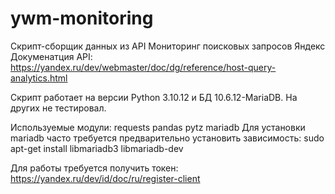 # ywm-monitoring
Скрипт-сборщик данных из API Мониторинг поисковых запросов Яндекс
Докуменатция API:
https://yandex.ru/dev/webmaster/doc/dg/reference/host-query-analytics.html


Скрипт работает на версии Python 3.10.12 и БД 10.6.12-MariaDB. На других не тестировал.

Используемые модули:
requests
pandas
pytz
mariadb
Для установки mariadb часто требуется предварительно установить зависимость:
sudo apt-get install libmariadb3 libmariadb-dev

Для работы требуется получить токен:
https://yandex.ru/dev/id/doc/ru/register-client
